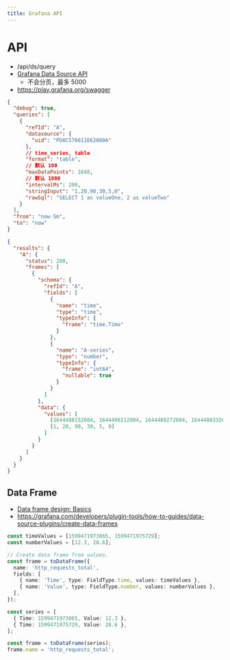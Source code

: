 ```yaml
---
title: Grafana API
---
```


# API

- /api/ds/query
- [Grafana Data Source API](https://grafana.com/docs/grafana/latest/developers/http_api/data_source/)
  - 不会分页，最多 5000
- https://play.grafana.org/swagger

```json
{
  "debug": true,
  "queries": [
    {
      "refId": "A",
      "datasource": {
        "uid": "PD8C576611E62080A"
      },
      // time_series, table
      "format": "table",
      // 默认 100
      "maxDataPoints": 1848,
      // 默认 1000
      "intervalMs": 200,
      "stringInput": "1,20,90,30,5,0",
      "rawSql": "SELECT 1 as valueOne, 2 as valueTwo"
    }
  ],
  "from": "now-5m",
  "to": "now"
}
```

```json
{
  "results": {
    "A": {
      "status": 200,
      "frames": [
        {
          "schema": {
            "refId": "A",
            "fields": [
              {
                "name": "time",
                "type": "time",
                "typeInfo": {
                  "frame": "time.Time"
                }
              },
              {
                "name": "A-series",
                "type": "number",
                "typeInfo": {
                  "frame": "int64",
                  "nullable": true
                }
              }
            ]
          },
          "data": {
            "values": [
              [1644488152084, 1644488212084, 1644488272084, 1644488332084, 1644488392084, 1644488452084],
              [1, 20, 90, 30, 5, 0]
            ]
          }
        }
      ]
    }
  }
}
```

## Data Frame

- [Data frame design: Basics](https://community.grafana.com/t/data-frame-design-basics/63644)
- https://grafana.com/developers/plugin-tools/how-to-guides/data-source-plugins/create-data-frames

```ts
const timeValues = [1599471973065, 1599471975729];
const numberValues = [12.3, 28.6];

// Create data frame from values.
const frame = toDataFrame({
  name: 'http_requests_total',
  fields: [
    { name: 'Time', type: FieldType.time, values: timeValues },
    { name: 'Value', type: FieldType.number, values: numberValues },
  ],
});

const series = [
  { Time: 1599471973065, Value: 12.3 },
  { Time: 1599471975729, Value: 28.6 },
];

const frame = toDataFrame(series);
frame.name = 'http_requests_total';
```
